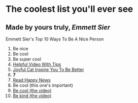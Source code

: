# The coolest list you'll ever see
## Made by yours truly, *Emmett Sier*
Emmett Sier's Top 10 Ways To Be A Nice Person
1. Be nice
2. Be cool
3. Be super cool
4. [Helpful Video With Tips](https://www.youtube.com/watch?v=PtQpHoU2iOw)
5. [Joyful Cat Inspire You To Be Better](https://www.youtube.com/shorts/7fTHD07Q9Pw)
6. **7**
7. [Read Happy News](https://www.goodnewsnetwork.org/)
8. Be cool (this one's important)
9. [Be cool (the video)](https://www.youtube.com/watch?v=XrdehENKAbk)
10. [Be kind (the video)](https://www.youtube.com/watch?v=i63KZkshXNY)
